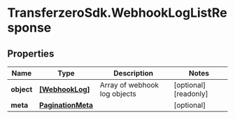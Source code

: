 # TransferzeroSdk.WebhookLogListResponse

## Properties

Name | Type | Description | Notes
------------ | ------------- | ------------- | -------------
**object** | [**[WebhookLog]**](WebhookLog.md) | Array of webhook log objects | [optional] [readonly] 
**meta** | [**PaginationMeta**](PaginationMeta.md) |  | [optional] 


